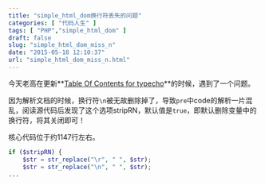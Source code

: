```yaml
---
title: "simple_html_dom换行符丢失的问题"
categories: [ "代码人生" ]
tags: [ "PHP","simple_html_dom" ]
draft: false
slug: "simple_html_dom_miss_n"
date: "2015-05-18 12:10:37"
url: "simple_html_dom_miss_n.html"
---
```


今天老高在更新**[Table Of Contents for typecho][1]**的时候，遇到了一个问题。

因为解析文档的时候，换行符`\n`被无故删除掉了，导致`pre`中code的解析一片混乱，阅读源代码后发现了这个选项stripRN，默认值是`true`，即默认删除变量中的换行符，将其关闭即可！

核心代码位于约1147行左右。

```php
if ($stripRN) {
    $str = str_replace("\r", " ", $str);
    $str = str_replace("\n", " ", $str);
...
```

  [1]: https://blog.phpgao.com/table_of_contents_for_typecho.html
